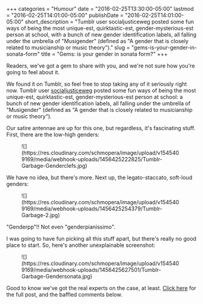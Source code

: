 +++
categories = "Humour"
date = "2016-02-25T13:30:00-05:00"
lastmod = "2016-02-25T14:01:00-05:00"
publishDate = "2016-02-25T14:01:00-05:00"
short_description = "Tumblr user socialjusticeweg posted some fun ways of being the most unique-est, quirktastic-est, gender-mysterious-est person at school, with a bunch of new gender identification labels, all falling under the umbrella of \"Musigender\" (defined as \"A gender that is closely related to musicianship or music theory\")."
slug = "gems-is-your-gender-in-sonata-form"
title = "Gems: is your gender in sonata form?"
+++

Readers, we've got a gem to share with you, and we're not sure how you're going to feel about it.

We found it on Tumblr, so feel free to stop taking any of it seriously right now. Tumblr user [socialjusticeweg](http://socialjusticesweg.tumblr.com/post/139933466235/mogai-watch-independentpolitics) posted some fun ways of being the most unique-est, quirktastic-est, gender-mysterious-est person at school: a bunch of new gender identification labels, all falling under the umbrella of "Musigender" (defined as "A gender that is closely related to musicianship or music theory").

Our satire antennae are up for this one, but regardless, it's fascinating stuff. First, there are the low-high genders:

<figure data-type="image">
![](https://res.cloudinary.com/schmopera/image/upload/v1545409169/media/webhook-uploads/1456425222825/Tumblr-Garbage-Genderclefs.jpg)
</figure>

We have no idea, but there's more. Next up, the legato-staccato, soft-loud genders:

<figure data-type="image">
![](https://res.cloudinary.com/schmopera/image/upload/v1545409169/media/webhook-uploads/1456425254379/Tumblr-Garbage-2.jpg)
</figure>

"Genderpp"!! Not even "genderpianissimo".

I was going to have fun picking all this stuff apart, but there's really no good place to start. So, here's another unexplainable screenshot:

<figure data-type="image">![](https://res.cloudinary.com/schmopera/image/upload/v1545409169/media/webhook-uploads/1456425627501/Tumblr-Garbage-Gendersonata.jpg)
</figure>

Good to know we've got the real experts on the case, at least. [Click here](http://socialjusticesweg.tumblr.com/post/139933466235/mogai-watch-independentpolitics) for the full post, and the baffled comments below.
